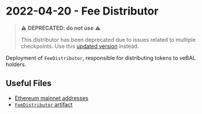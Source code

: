 # 2022-04-20 - Fee Distributor

> ⚠️ **DEPRECATED: do not use** ⚠️
>
> This distributor has been deprecated due to issues related to multiple checkpoints. Use this [updated version](../../tasks/20220714-fee-distributor-v2) instead.

Deployment of `FeeDistributor`, responsible for distributing tokens to veBAL holders.

## Useful Files

- [Ethereum mainnet addresses](./output/mainnet.json)
- [`FeeDistributor` artifact](./artifact/FeeDistributor.json)
